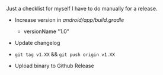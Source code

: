 Just a checklist for myself I have to do manually for a release.

- Increase version in *android/app/build.gradle*
  - versionName "1.0"
  
- Update changelog
- `git tag v1.XX` && `git push origin v1.XX` 
- Upload binary to Github Release